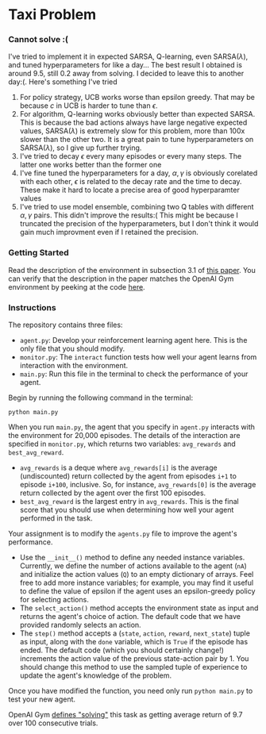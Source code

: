 # Taxi Problem

### Cannot solve :(

I've tried to implement it in expected SARSA, Q-learning, even SARSA($\lambda$), and tuned hyperparameters for like a day… The best result I obtained is around 9.5, still 0.2 away from solving. I decided to leave this to another day:(. Here's something I've tried

1. For policy strategy, UCB works worse than epsilon greedy. That may be because $c$ in UCB is harder to tune than $\epsilon$. 
2. For algorithm, Q-learning works obviously better than expected SARSA. This is because the bad actions always have large negative expected values, SARSA($\lambda$) is extremely slow for this problem, more than 100x slower than the other two. It is a great pain to tune hyperparameters on SARSA($\lambda$), so I give up further trying.
3. I've tried to decay $\epsilon$ every many episodes or every many steps. The latter one works better than the former one
4. I've fine tuned the hyperparameters for a day, $\alpha,\gamma$ is obviously corelated with each other, $\epsilon$ is related to the decay rate and the time to decay. These make it hard to locate a precise area of good hyperparamter values
5. I've tried to use model ensemble, combining two Q tables with different $\alpha, \gamma$ pairs. This didn't improve the results:( This might be because I truncated the precision of the hyperparameters, but I don't think it would gain much improvment even if I retained the precision.

### Getting Started

Read the description of the environment in subsection 3.1 of [this paper](https://arxiv.org/pdf/cs/9905014.pdf).  You can verify that the description in the paper matches the OpenAI Gym environment by peeking at the code [here](https://github.com/openai/gym/blob/master/gym/envs/toy_text/taxi.py).


### Instructions

The repository contains three files:
- `agent.py`: Develop your reinforcement learning agent here.  This is the only file that you should modify.
- `monitor.py`: The `interact` function tests how well your agent learns from interaction with the environment.
- `main.py`: Run this file in the terminal to check the performance of your agent.

Begin by running the following command in the terminal:
```
python main.py
```

When you run `main.py`, the agent that you specify in `agent.py` interacts with the environment for 20,000 episodes.  The details of the interaction are specified in `monitor.py`, which returns two variables: `avg_rewards` and `best_avg_reward`.
- `avg_rewards` is a deque where `avg_rewards[i]` is the average (undiscounted) return collected by the agent from episodes `i+1` to episode `i+100`, inclusive.  So, for instance, `avg_rewards[0]` is the average return collected by the agent over the first 100 episodes.
- `best_avg_reward` is the largest entry in `avg_rewards`.  This is the final score that you should use when determining how well your agent performed in the task.

Your assignment is to modify the `agents.py` file to improve the agent's performance.
- Use the `__init__()` method to define any needed instance variables.  Currently, we define the number of actions available to the agent (`nA`) and initialize the action values (`Q`) to an empty dictionary of arrays.  Feel free to add more instance variables; for example, you may find it useful to define the value of epsilon if the agent uses an epsilon-greedy policy for selecting actions.
- The `select_action()` method accepts the environment state as input and returns the agent's choice of action.  The default code that we have provided randomly selects an action.
- The `step()` method accepts a (`state`, `action`, `reward`, `next_state`) tuple as input, along with the `done` variable, which is `True` if the episode has ended.  The default code (which you should certainly change!) increments the action value of the previous state-action pair by 1.  You should change this method to use the sampled tuple of experience to update the agent's knowledge of the problem.

Once you have modified the function, you need only run `python main.py` to test your new agent.

OpenAI Gym [defines "solving"](https://gym.openai.com/envs/Taxi-v1/) this task as getting average return of 9.7 over 100 consecutive trials.  
